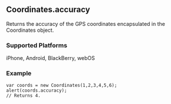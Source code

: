 Coordinates.accuracy
-----------
Returns the accuracy of the GPS coordinates encapsulated in the Coordinates object.

### Supported Platforms ###
iPhone, Android, BlackBerry, webOS

### Example ###
    var coords = new Coordinates(1,2,3,4,5,6);
    alert(coords.accuracy);
    // Returns 4.